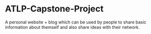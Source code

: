 # ATLP-Capstone-Project
A personal website + blog which can be used by people to share basic information about themself and also share ideas with their network.
